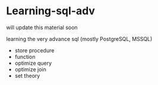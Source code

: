 # Learning-sql-adv

will update this material soon

learning the very advance sql (mostly PostgreSQL, MSSQL)
- store procedure
- function
- optimize query
- optimize join
- set theory
